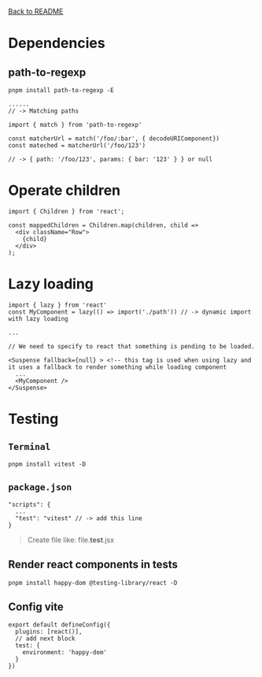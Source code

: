 [Back to README](./README.md)

# Dependencies

## path-to-regexp

```
pnpm install path-to-regexp -E

......
// -> Matching paths

import { match } from 'path-to-regexp'

const matcherUrl = match('/foo/:bar', { decodeURIComponent})
const mateched = matcherUrl('/foo/123')

// -> { path: '/foo/123', params: { bar: '123' } } or null
```

# Operate children

```
import { Children } from 'react';

const mappedChildren = Children.map(children, child =>
  <div className="Row">
    {child}
  </div>
);
```

# Lazy loading

```
import { lazy } from 'react'
const MyComponent = lazy(() => import('./path')) // -> dynamic import with lazy loading

...

// We need to specify to react that something is pending to be loaded.

<Suspense fallback={null} > <!-- this tag is used when using lazy and it uses a fallback to render something while loading component
  ...
  <MyComponent />
</Suspense>
```

# Testing

## `Terminal`

```
pnpm install vitest -D

```

## `package.json`

```
"scripts": {
  ...
  "test": "vitest" // -> add this line
}
```

> Create file like: file.**test**.jsx

## Render react components in tests

```
pnpm install happy-dom @testing-library/react -D
```

## Config vite

```
export default defineConfig({
  plugins: [react()],
  // add next block
  test: {
    environment: 'happy-dom'
  }
})
```
